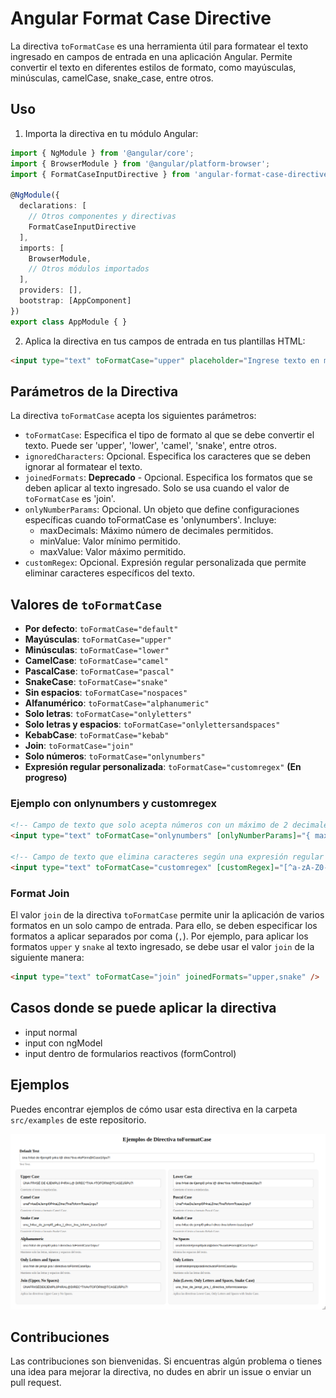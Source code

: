 # Angular Format Case Directive

La directiva `toFormatCase` es una herramienta útil para formatear el texto ingresado en campos de entrada en una aplicación Angular. Permite convertir el texto en diferentes estilos de formato, como mayúsculas, minúsculas, camelCase, snake_case, entre otros.

## Uso

1. Importa la directiva en tu módulo Angular:

```typescript
import { NgModule } from '@angular/core';
import { BrowserModule } from '@angular/platform-browser';
import { FormatCaseInputDirective } from 'angular-format-case-directive';

@NgModule({
  declarations: [
    // Otros componentes y directivas
    FormatCaseInputDirective
  ],
  imports: [
    BrowserModule,
    // Otros módulos importados
  ],
  providers: [],
  bootstrap: [AppComponent]
})
export class AppModule { }
```

2. Aplica la directiva en tus campos de entrada en tus plantillas HTML:

```html
<input type="text" toFormatCase="upper" placeholder="Ingrese texto en mayúsculas">
```

## Parámetros de la Directiva

La directiva `toFormatCase` acepta los siguientes parámetros:

- `toFormatCase`: Especifica el tipo de formato al que se debe convertir el texto. Puede ser 'upper', 'lower', 'camel', 'snake', entre otros.
- `ignoredCharacters`: Opcional. Especifica los caracteres que se deben ignorar al formatear el texto.
- `joinedFormats`: **Deprecado** - Opcional. Especifica los formatos que se deben aplicar al texto ingresado. Solo se usa cuando el valor de `toFormatCase` es 'join'.
- `onlyNumberParams`: Opcional. Un objeto que define configuraciones específicas cuando toFormatCase es 'onlynumbers'. Incluye:
  - maxDecimals: Máximo número de decimales permitidos.
  - minValue: Valor mínimo permitido.
  - maxValue: Valor máximo permitido.
- `customRegex`: Opcional. Expresión regular personalizada que permite eliminar caracteres específicos del texto.
## Valores de `toFormatCase`

- **Por defecto**: `toFormatCase="default"`
- **Mayúsculas**: `toFormatCase="upper"`
- **Minúsculas**: `toFormatCase="lower"`
- **CamelCase**: `toFormatCase="camel"`
- **PascalCase**: `toFormatCase="pascal"`
- **SnakeCase**: `toFormatCase="snake"`
- **Sin espacios**: `toFormatCase="nospaces"`
- **Alfanumérico**: `toFormatCase="alphanumeric"`
- **Solo letras**: `toFormatCase="onlyletters"`
- **Solo letras y espacios**: `toFormatCase="onlylettersandspaces"`
- **KebabCase**: `toFormatCase="kebab"`
- **Join**: `toFormatCase="join"`
- **Solo números**: `toFormatCase="onlynumbers"`
- **Expresión regular personalizada**: `toFormatCase="customregex"` **(En progreso)**

### Ejemplo con onlynumbers y customregex

```html
<!-- Campo de texto que solo acepta números con un máximo de 2 decimales -->
<input type="text" toFormatCase="onlynumbers" [onlyNumberParams]="{ maxDecimals: 2, minValue: 0, maxValue: 100 }" />

<!-- Campo de texto que elimina caracteres según una expresión regular personalizada -->
<input type="text" toFormatCase="customregex" [customRegex]="[^a-zA-Z0-9]" />
```

### Format Join

El valor `join` de la directiva `toFormatCase` permite unir la aplicación de varios formatos en un solo campo de entrada. Para ello, se deben especificar los formatos a aplicar separados por coma (`,`). Por ejemplo, para aplicar los formatos `upper` y `snake` al texto ingresado, se debe usar el valor `join` de la siguiente manera:

```html
<input type="text" toFormatCase="join" joinedFormats="upper,snake" />
```

## Casos donde se puede aplicar la directiva

- input normal
- input con ngModel
- input dentro de formularios reactivos (formControl)

## Ejemplos

Puedes encontrar ejemplos de cómo usar esta directiva en la carpeta `src/examples` de este repositorio.

![Ejemplos de la directiva Format Case Input](../../../assets/directives/format-case-input/240430_21h08m53s_screenshot.png)

## Contribuciones

Las contribuciones son bienvenidas. Si encuentras algún problema o tienes una idea para mejorar la directiva, no dudes en abrir un issue o enviar un pull request.